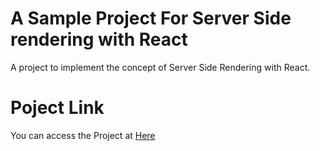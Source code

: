 # A Sample Project For Server Side rendering with React

A project to implement the concept of Server Side Rendering with React.

# Poject Link

You can access the Project at <a href="https://ecstatic-raman-4803d9.netlify.app/"> Here </a>
